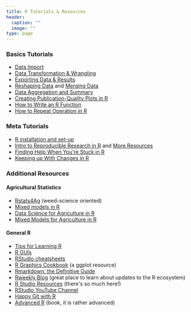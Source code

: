 ```yaml
---
title: R Tutorials & Resources
header:
  caption: ""
  image: ""
type: page
---
```


### Basics Tutorials

-   [Data Import](https://idahoagstats.github.io/r-for-ag-scientists/lessons/data-import.html)
-   [Data Transformation & Wrangling](https://idahoagstats.github.io/r-for-ag-scientists/lessons/data-wrangling.html)
-   [Exporting Data & Results](https://idahoagstats.github.io/r-for-ag-scientists/lessons/data-export.html)
-   [Reshaping Data](https://idahoagstats.github.io/r-for-ag-scientists/lessons/reshaping.html) and [Merging Data](https://idahoagstats.github.io/r-for-ag-scientists/lessons/data-merging.html)
-   [Data Aggregation and Summary](https://idahoagstats.github.io/r-for-ag-scientists/lessons/data-aggregation.html)
-   [Creating Publication-Quality Plots in R](https://idahoagstats.github.io/r-for-ag-scientists/lessons/ggplotting.html)
-   [How to Write an R Function](blog/writing-R-functions)
-   [How to Repeat Operation in R](https://idahoagstats.github.io/r-for-ag-scientists/lessons/repeating-actions.html)

### Meta Tutorials

-   [R installation and set-up](../../posts/getting-r-setup)
-   [Intro to Reproducible Research in R](../../posts/reproducible-r) and [More Resources](https://idahoagstats.github.io/r-for-ag-scientists/lessons/reproducible-research.html)
-   [Finding Help When You're Stuck in R](../../posts/getting-help-in-r)
-   [Keeping up With Changes in R](../../posts/keeping-up-with-r)

### Additional Resources 

#### Agricultural Statistics

-   [Rstats4Ag](https://rstats4ag.org/) (weed-science oriented)
-   [Mixed models in R](https://m-clark.github.io/mixed-models-with-R/)
-   [Data Science for Agriculture in R](https://schmidtpaul.github.io/DSFAIR/)
-   [Mixed Models for Agriculture in R](https://schmidtpaul.github.io/MMFAIR/)

#### General R 

-  [Tips for Learning R](../../posts/learning-r)
-  [R GUIs](../../posts/r-gui)
-  [RStudio cheatsheets](https://www.rstudio.com/resources/cheatsheets/)   
-  [R Graphics Cookbook](https://r-graphics.org/) (a ggplot resource)   
-  [Rmarkdown: the Definitive Guide](https://bookdown.org/yihui/rmarkdown/)   
-  [Rweekly Blog](https://rweekly.org/) (great place to learn about updates to the R ecosystem)   
-  [R Studio Resources](https://education.rstudio.com/learn/beginner/) (there's so much here!)    
-  [RStudio YouTube Channel](https://www.youtube.com/c/RStudioPBC)   
-  [Happy Git with R](https://happygitwithr.com/)   
-  [Advanced R](https://adv-r.hadley.nz/) (book, it is rather advanced)   
